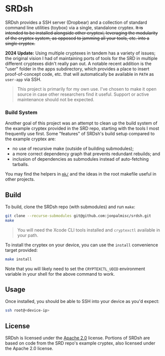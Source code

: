 # SRDsh

SRDsh provides a SSH server (Dropbear) and a collection of standard command
line utilities (toybox) via a single, standalone cryptex. ~~It is intended to be
installed alongside other cryptexi, leveraging the modularity of the cryptex
system, as opposed to jamming all your tools, etc. into a single cryptex.~~

**2024 Update:** Using multiple cryptexes in tandem has a variety of issues;
the original vision I had of maintaining ports of tools for the SRD in multiple
different cryptexes didn't really pan out. A notable recent addition is the
"user" folder in the apps subdirectory, which provides a place to insert
proof-of-concept code, etc. that will automatically be available in `PATH` as
`user-app` via SSH.

> This project is primarily for my own use. I've chosen to make it open source
> in case other researchers find it useful. Support or active maintenance
> should not be expected.

### Build System

Another goal of this project was an attempt to clean up the build system of the
example cryptex provided in the SRD repo, starting with the tools I most
frequently use first. Some "features" of SRDsh's build setup compared to the
example cryptex are:

- no use of recursive make (outside of building submodules);
- a more correct dependency graph that prevents redundant rebuilds; and
- inclusion of dependencies as submodules instead of auto-fetching tarballs.

You may find the helpers in [`mk/`](mk/) and the ideas in the root makefile
useful in other projects.

## Build

To build, clone the SRDsh repo (with submodules) and run `make`:

```sh
git clone --recurse-submodules git@github.com:jonpalmisc/srdsh.git
make
```
> You will need the Xcode CLI tools installed and `cryptexctl` available in
> your path.

To install the cryptex on your device, you can use the `install` convenience
target provided:

```sh
make install
```

Note that you will likely need to set the `CRYPTEXCTL_UDID` environment
variable in your shell for the above command to work.

## Usage

Once installed, you should be able to SSH into your device as you'd expect:

```sh
ssh root@<device-ip>
```

## License

SRDsh is licensed under the [Apache 2.0](LICENSE.txt) license. Portions of
SRDsh are based on code from the SRD repo's example cryptex, also licensed
under the Apache 2.0 license.
